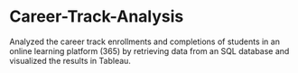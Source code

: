 # Career-Track-Analysis
Analyzed the career track enrollments and completions of  students in an online learning platform (365) by retrieving data from an SQL database and visualized the results in Tableau.
